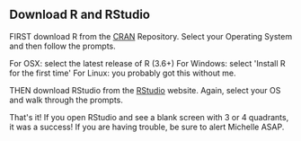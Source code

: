 ## Download R and RStudio

FIRST download R from the [CRAN](https://cran.r-project.org/) Repository. Select your Operating System and then follow the prompts.

For OSX: select the latest release of R (3.6+)
For Windows: select 'Install R for the first time'
For Linux: you probably got this without me.

THEN download RStudio from the [RStudio](https://www.rstudio.com/products/rstudio/download/) website. Again, select your OS and walk through the prompts. 

That's it! If you open RStudio and see a blank screen with 3 or 4 quadrants, it was a success! If you are having trouble, be sure to alert Michelle ASAP.


